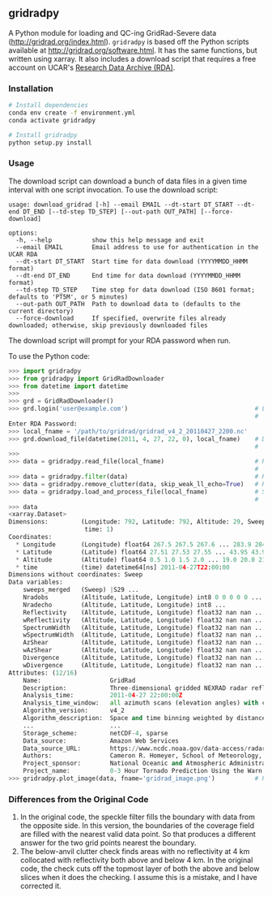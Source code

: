 ## gridradpy
A Python module for loading and QC-ing GridRad-Severe data (http://gridrad.org/index.html). `gridradpy` is based off the Python scripts available at http://gridrad.org/software.html. It has the same functions, but written using xarray. It also includes a download script that requires a free account on UCAR's [Research Data Archive (RDA)](https://rda.ucar.edu/).

### Installation
```bash
# Install dependencies
conda env create -f environment.yml
conda activate gridradpy

# Install gridradpy
python setup.py install
```

### Usage
The download script can download a bunch of data files in a given time interval with one script invocation. To use the download script:
```
usage: download_gridrad [-h] --email EMAIL --dt-start DT_START --dt-end DT_END [--td-step TD_STEP] [--out-path OUT_PATH] [--force-download]

options:
  -h, --help           show this help message and exit
  --email EMAIL        Email address to use for authentication in the UCAR RDA
  --dt-start DT_START  Start time for data download (YYYYMMDD_HHMM format)
  --dt-end DT_END      End time for data download (YYYYMMDD_HHMM format)
  --td-step TD_STEP    Time step for data download (ISO 8601 format; defaults to 'PT5M', or 5 minutes)
  --out-path OUT_PATH  Path to download data to (defaults to the current directory)
  --force-download     If specified, overwrite files already downloaded; otherwise, skip previously downloaded files
```
The download script will prompt for your RDA password when run.

To use the Python code:
```python
>>> import gridradpy
>>> from gridradpy import GridRadDownloader
>>> from datetime import datetime
>>>
>>> grd = GridRadDownloader()
>>> grd.login('user@example.com')                                   # Login with your RDA email and password (only do
                                                                    #   this once per script invocation)
Enter RDA Password:
>>> local_fname = '/path/to/gridrad/gridrad_v4_2_20110427_2200.nc'
>>> grd.download_file(datetime(2011, 4, 27, 22, 0), local_fname)    # Download data from 2200 UTC 27 April 2011
                                                                    #   to the local disk
>>>
>>> data = gridradpy.read_file(local_fname)                         # Read the gridrad file and unpack it from the 
                                                                    #   sparse storage scheme
>>> data = gridradpy.filter(data)                                   # Remove low-confidence data points
>>> data = gridradpy.remove_clutter(data, skip_weak_ll_echo=True)   # Remove areas of ground clutter
>>> data = gridradpy.load_and_process_file(local_fname)             # Shorthand that does the same thing the above 3 
                                                                    #   function calls
>>> data
<xarray.Dataset>
Dimensions:         (Longitude: 792, Latitude: 792, Altitude: 29, Sweep: 1691,
                     time: 1)
Coordinates:
  * Longitude       (Longitude) float64 267.5 267.5 267.6 ... 283.9 284.0 284.0
  * Latitude        (Latitude) float64 27.51 27.53 27.55 ... 43.95 43.97 43.99
  * Altitude        (Altitude) float64 0.5 1.0 1.5 2.0 ... 19.0 20.0 21.0 22.0
  * time            (time) datetime64[ns] 2011-04-27T22:00:00
Dimensions without coordinates: Sweep
Data variables:
    sweeps_merged   (Sweep) |S29 ...
    Nradobs         (Altitude, Latitude, Longitude) int8 0 0 0 0 0 ... 4 3 1 1 3
    Nradecho        (Altitude, Latitude, Longitude) int8 ...
    Reflectivity    (Altitude, Latitude, Longitude) float32 nan nan ... nan nan
    wReflectivity   (Altitude, Latitude, Longitude) float32 nan nan ... nan nan
    SpectrumWidth   (Altitude, Latitude, Longitude) float32 nan nan ... nan nan
    wSpectrumWidth  (Altitude, Latitude, Longitude) float32 nan nan ... nan nan
    AzShear         (Altitude, Latitude, Longitude) float32 nan nan ... nan nan
    wAzShear        (Altitude, Latitude, Longitude) float32 nan nan ... nan nan
    Divergence      (Altitude, Latitude, Longitude) float32 nan nan ... nan nan
    wDivergence     (Altitude, Latitude, Longitude) float32 nan nan ... nan nan
Attributes: (12/16)
    Name:                   GridRad
    Description:            Three-dimensional gridded NEXRAD radar reflectivi...
    Analysis_time:          2011-04-27 22:00:00Z
    Analysis_time_window:   all azimuth scans (elevation angles) with central...
    Algorithm_version:      v4_2
    Algorithm_description:  Space and time binning weighted by distances from...
    ...                     ...
    Storage_scheme:         netCDF-4, sparse
    Data_source:            Amazon Web Services
    Data_source_URL:        https://www.ncdc.noaa.gov/data-access/radar-data/...
    Authors:                Cameron R. Homeyer, School of Meteorology, Univer...
    Project_sponsor:        National Oceanic and Atmospheric Administration, ...
    Project_name:           0-3 Hour Tornado Prediction Using the Warn on For...
>>> gridradpy.plot_image(data, fname='gridrad_image.png')           # Plot a basic image, saving it to gridrad_image.png
```

### Differences from the Original Code
1) In the original code, the speckle filter fills the boundary with data from the opposite side. In this version, the boundaries of the coverage field are filled with the nearest valid data point. So that produces a different answer for the two grid points nearest the boundary.
2) The below-anvil clutter check finds areas with no reflectivity at 4 km collocated with reflectivity both above and below 4 km. In the original code, the check cuts off the topmost layer of both the above and below slices when it does the checking. I assume this is a mistake, and I have corrected it.
